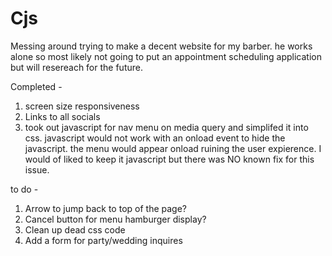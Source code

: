 # Cjs 

Messing around trying to make a decent website for my barber. he works alone so most likely not going to put an appointment scheduling application 
but will resereach for the future.

Completed - 
1. screen size responsiveness
2. Links to all socials
3. took out javascript for nav menu on media query and simplifed it into css. javascript would not work with an onload event to hide the javascript. the menu would appear onload ruining the user expierence. I would of liked to keep it javascript but there was NO known fix for this issue.

to do -
1. Arrow to jump back to top of the page?
2. Cancel button for menu hamburger display?
3. Clean up dead css code
4. Add a form for party/wedding inquires

